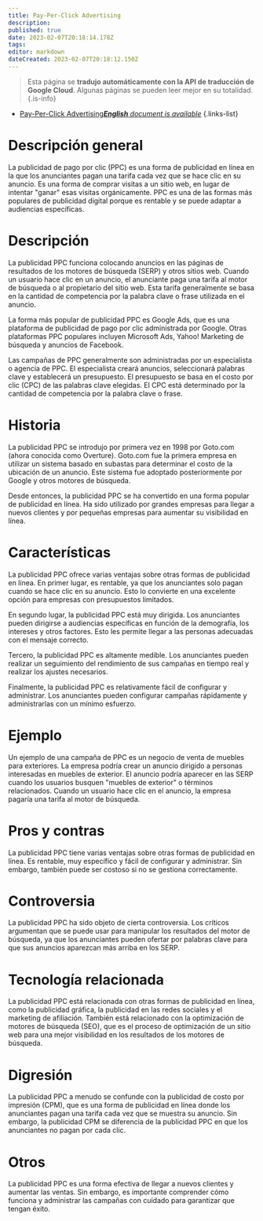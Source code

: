 ```yaml
---
title: Pay-Per-Click Advertising
description: 
published: true
date: 2023-02-07T20:18:14.178Z
tags: 
editor: markdown
dateCreated: 2023-02-07T20:18:12.150Z
---
```


> Esta página se **tradujo automáticamente con la API de traducción de Google Cloud**.
Algunas páginas se pueden leer mejor en su totalidad.{.is-info}



- [Pay-Per-Click Advertising***English** document is available*](/en/Knowledge-base/Dictionary/pay-per-click-advertising)
{.links-list}


# Descripción general
La publicidad de pago por clic (PPC) es una forma de publicidad en línea en la que los anunciantes pagan una tarifa cada vez que se hace clic en su anuncio. Es una forma de comprar visitas a un sitio web, en lugar de intentar "ganar" esas visitas orgánicamente. PPC es una de las formas más populares de publicidad digital porque es rentable y se puede adaptar a audiencias específicas.

# Descripción
La publicidad PPC funciona colocando anuncios en las páginas de resultados de los motores de búsqueda (SERP) y otros sitios web. Cuando un usuario hace clic en un anuncio, el anunciante paga una tarifa al motor de búsqueda o al propietario del sitio web. Esta tarifa generalmente se basa en la cantidad de competencia por la palabra clave o frase utilizada en el anuncio.

La forma más popular de publicidad PPC es Google Ads, que es una plataforma de publicidad de pago por clic administrada por Google. Otras plataformas PPC populares incluyen Microsoft Ads, Yahoo! Marketing de búsqueda y anuncios de Facebook.

Las campañas de PPC generalmente son administradas por un especialista o agencia de PPC. El especialista creará anuncios, seleccionará palabras clave y establecerá un presupuesto. El presupuesto se basa en el costo por clic (CPC) de las palabras clave elegidas. El CPC está determinado por la cantidad de competencia por la palabra clave o frase.

# Historia
La publicidad PPC se introdujo por primera vez en 1998 por Goto.com (ahora conocida como Overture). Goto.com fue la primera empresa en utilizar un sistema basado en subastas para determinar el costo de la ubicación de un anuncio. Este sistema fue adoptado posteriormente por Google y otros motores de búsqueda.

Desde entonces, la publicidad PPC se ha convertido en una forma popular de publicidad en línea. Ha sido utilizado por grandes empresas para llegar a nuevos clientes y por pequeñas empresas para aumentar su visibilidad en línea.

# Características
La publicidad PPC ofrece varias ventajas sobre otras formas de publicidad en línea. En primer lugar, es rentable, ya que los anunciantes solo pagan cuando se hace clic en su anuncio. Esto lo convierte en una excelente opción para empresas con presupuestos limitados.

En segundo lugar, la publicidad PPC está muy dirigida. Los anunciantes pueden dirigirse a audiencias específicas en función de la demografía, los intereses y otros factores. Esto les permite llegar a las personas adecuadas con el mensaje correcto.

Tercero, la publicidad PPC es altamente medible. Los anunciantes pueden realizar un seguimiento del rendimiento de sus campañas en tiempo real y realizar los ajustes necesarios.

Finalmente, la publicidad PPC es relativamente fácil de configurar y administrar. Los anunciantes pueden configurar campañas rápidamente y administrarlas con un mínimo esfuerzo.

# Ejemplo
Un ejemplo de una campaña de PPC es un negocio de venta de muebles para exteriores. La empresa podría crear un anuncio dirigido a personas interesadas en muebles de exterior. El anuncio podría aparecer en las SERP cuando los usuarios busquen "muebles de exterior" o términos relacionados. Cuando un usuario hace clic en el anuncio, la empresa pagaría una tarifa al motor de búsqueda.

# Pros y contras
La publicidad PPC tiene varias ventajas sobre otras formas de publicidad en línea. Es rentable, muy específico y fácil de configurar y administrar. Sin embargo, también puede ser costoso si no se gestiona correctamente.

# Controversia
La publicidad PPC ha sido objeto de cierta controversia. Los críticos argumentan que se puede usar para manipular los resultados del motor de búsqueda, ya que los anunciantes pueden ofertar por palabras clave para que sus anuncios aparezcan más arriba en los SERP.

# Tecnología relacionada
La publicidad PPC está relacionada con otras formas de publicidad en línea, como la publicidad gráfica, la publicidad en las redes sociales y el marketing de afiliación. También está relacionado con la optimización de motores de búsqueda (SEO), que es el proceso de optimización de un sitio web para una mejor visibilidad en los resultados de los motores de búsqueda.

# Digresión
La publicidad PPC a menudo se confunde con la publicidad de costo por impresión (CPM), que es una forma de publicidad en línea donde los anunciantes pagan una tarifa cada vez que se muestra su anuncio. Sin embargo, la publicidad CPM se diferencia de la publicidad PPC en que los anunciantes no pagan por cada clic.

# Otros
La publicidad PPC es una forma efectiva de llegar a nuevos clientes y aumentar las ventas. Sin embargo, es importante comprender cómo funciona y administrar las campañas con cuidado para garantizar que tengan éxito.